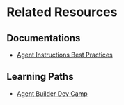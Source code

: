 # Related Resources
## Documentations
+ <a href="https://learn.microsoft.com/en-us/microsoft-365-copilot/extensibility/declarative-agent-instructions" target="_blank" rel="noopener noreferrer">Agent Instructions Best Practices</a>

## Learning Paths
+ <a href="https://microsoft.github.io/copilot-camp/pages/make/agent-builder/" target="_blank" rel="noopener noreferrer">Agent Builder Dev Camp</a>